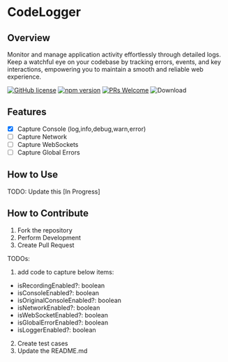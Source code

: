 # CodeLogger

## Overview

Monitor and manage application activity effortlessly through detailed logs. Keep a watchful eye on your codebase by tracking errors, events, and key interactions, empowering you to maintain a smooth and reliable web experience.

[![GitHub license](https://img.shields.io/npm/l/code-logger?color=blue)](https://github.com/Code-Crash/code-logger/blob/main/LICENSE)
[![npm version](https://img.shields.io/npm/v/code-logger)](https://www.npmjs.com/package/code-logger)
[![PRs Welcome](https://img.shields.io/badge/contribution-Welcome-brightgreen)](https://github.com/Code-Crash/code-logger#how-to-contribute)
![Download](https://img.shields.io/npm/dw/code-logger)


## Features

- [x] Capture Console (log,info,debug,warn,error)
- [ ] Capture Network
- [ ] Capture WebSockets
- [ ] Capture Global Errors

## How to Use

TODO: Update this [In Progress]




## How to Contribute

1. Fork the repository
2. Perform Development
3. Create Pull Request

TODOs:

1. add code to capture below items:
  
  *  isRecordingEnabled?: boolean
  *  isConsoleEnabled?: boolean
  *  isOriginalConsoleEnabled?: boolean
  *  isNetworkEnabled?: boolean
  *  isWebSocketEnabled?: boolean
  *  isGlobalErrorEnabled?: boolean
  *  isLoggerEnabled?: boolean

2. Create test cases
3. Update the README.md